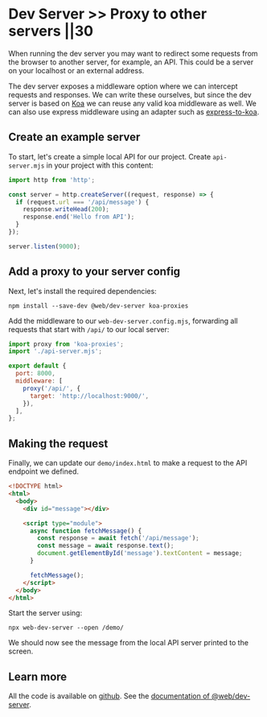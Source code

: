 # Dev Server >> Proxy to other servers ||30

When running the dev server you may want to redirect some requests from the browser to another server, for example, an API. This could be a server on your localhost or an external address.

The dev server exposes a middleware option where we can intercept requests and responses. We can write these ourselves, but since the dev server is based on [Koa](https://koajs.com/) we can reuse any valid koa middleware as well. We can also use express middleware using an adapter such as [express-to-koa](https://www.npmjs.com/package/express-to-koa).

## Create an example server

To start, let's create a simple local API for our project. Create `api-server.mjs` in your project with this content:

```js
import http from 'http';

const server = http.createServer((request, response) => {
  if (request.url === '/api/message') {
    response.writeHead(200);
    response.end('Hello from API');
  }
});

server.listen(9000);
```

## Add a proxy to your server config

Next, let's install the required dependencies:

```
npm install --save-dev @web/dev-server koa-proxies
```

Add the middleware to our `web-dev-server.config.mjs`, forwarding all requests that start with `/api/` to our local server:

```js
import proxy from 'koa-proxies';
import './api-server.mjs';

export default {
  port: 8000,
  middleware: [
    proxy('/api/', {
      target: 'http://localhost:9000/',
    }),
  ],
};
```

## Making the request

Finally, we can update our `demo/index.html` to make a request to the API endpoint we defined.

```html
<!DOCTYPE html>
<html>
  <body>
    <div id="message"></div>

    <script type="module">
      async function fetchMessage() {
        const response = await fetch('/api/message');
        const message = await response.text();
        document.getElementById('message').textContent = message;
      }

      fetchMessage();
    </script>
  </body>
</html>
```

Start the server using:

```
npx web-dev-server --open /demo/
```

We should now see the message from the local API server printed to the screen.

## Learn more

All the code is available on [github](https://github.com/modernweb-dev/example-projects/tree/master/guides/dev-server).
See the [documentation of @web/dev-server](../../docs/dev-server/overview.md).
